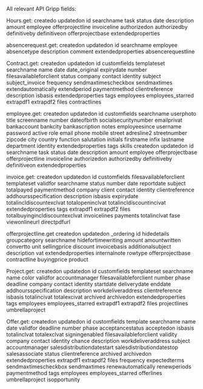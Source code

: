 All relevant API Gripp fields:

Hours.get:
createdo
updatedon
id
searchname
task
status
date
description
amount
employee
offerprojectline
invoiceline
authorizedon
authorizedby
definitiveby
definitiveon
offerprojectbase
extendedproperties


absencerequest.get:
createdon
updatedon
id
searchname
employee
absencetype
description
comment
extendedproperties
absencerequestline


Contract.get:
createdon
updatedon
id
customfields
templateset
searchname
name
date
date_original
expirydate
number
filesavailableforclient
status
company
contact
identity
subject
subject_invoice
frequency
sendmaxtimescheckbox
sendmaxtimes
extendautomatically
extendperiod
paymentmethod
clientreference
description
isbasis
extendedproperties
tags
employees
employees_starred
extrapdf1
extrapdf2
files
contractlines


employee.get:
createdon
updatedon
id
customfields
searchname
userphoto
title
screenname
number
dateofbirth
socialsecuritynumber
emailprivat
bankaccount
bankcity
bankascription
notes
employeesince
username
password
active
role
email
phone
mobile
street
adresline2
streetnumber
zipcode
city
country
function
salutation
initials
firstname
infix
lastname
department
identity
extendedproperties
tags
skills
createdon
updatedon
id
searchname
task
status
date
description
amount
employee
offerprojectbase
offerprojectline
invoiceline
authorizedon
authorizedby
definitiveby
definitiveon
extendedproperties


invoice.get:
createdon
updatedon
id
customfields
filesavailableforclient
templateset
validfor
searchname
status
number
date
reportdate
subject
totalpayed
paymentmethod
company
client
contact
identity
clientreference
addhoursspecification
description
isbasis
expirydate
totalincldiscountexclvat
totalopeninclvat
totalincldiscountincivat
extendedproperties
tags
extrapdf1
extrapdf2
files
totalbuyingincldiscountexclvat
invoicelines
payments
totalinclvat
fase
viewonlineurl
directpdfurl


offerprojectline.get
createdon
updatedon
_ordering
id
hidedetails
groupcategory
searchname
hidefortimewriting
amount
amountwritten
convertto
unit
sellingprice
discount
invoicebasis
additionalsubject
description
vat
extendedproperties
internalnote
rowtype
offerprojectbase
contractline
buyingprice
product


Project.get:
createdon
updatedon
id
customfields
templateset
searchname
name
color
validfor
accountmanager
filesavailableforclient
number
phase
deadline
company
contact
identity
startdate
deliverydate
enddate
addhoursspecification
description
workdeliveraddress
clientreference
isbasis
totalincivat
totalexcivat
archived
archivedon
extendedproperties
tags
employees
employees_starred
extrapdf1
extrapdf2
files
projectlines
umbrellaproject


Offer.get:
createdon
updatedon
id
customfields
template
searchname
name
date
validfor
deadline
number
phase
acceptancestatus
acceptedon
isbasis
totalinclvat
totalexclvat
signingenabled
filesavailableforclient
validity
company
contact
identity
chance
description
workdeliveraddress
subject
accountmanager
salesdistributiondatestart
salesdistributiondatestop
salesassociate
status
clientreference
archived
archivedon
extendedproperties
extrapdf1
extrapdf2
files
frequency
expectedterms
sendmaxtimescheckbox
sendmaxtimes
renewautomatically
renewperiods
paymentmethod
tags
employees
employees_starred
offerlines
umbrellaproject
isopportunity